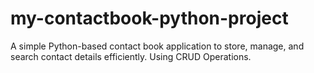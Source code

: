 # my-contactbook-python-project
A simple Python-based contact book application to store, manage, and search contact details efficiently. Using CRUD Operations.
